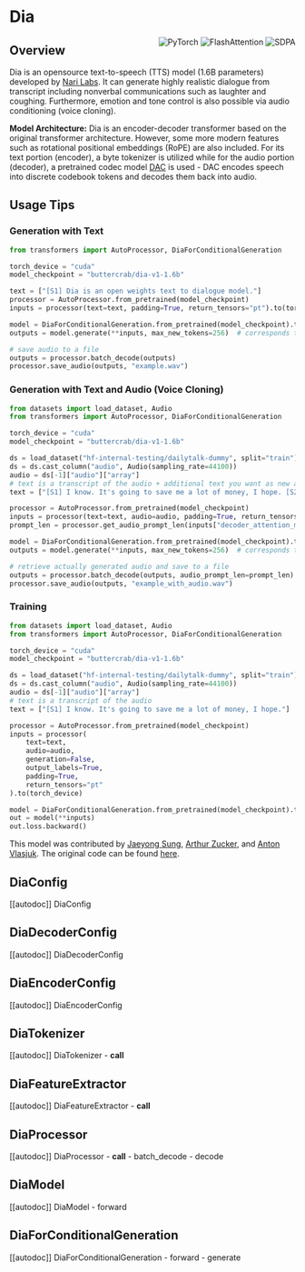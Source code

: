 <!--Copyright 2025 The HuggingFace Team. All rights reserved.

Licensed under the Apache License, Version 2.0 (the "License"); you may not use this file except in compliance with
the License. You may obtain a copy of the License at

http://www.apache.org/licenses/LICENSE-2.0

Unless required by applicable law or agreed to in writing, software distributed under the License is distributed on
an "AS IS" BASIS, WITHOUT WARRANTIES OR CONDITIONS OF ANY KIND, either express or implied. See the License for the
specific language governing permissions and limitations under the License.

⚠️ Note that this file is in Markdown but contain specific syntax for our doc-builder (similar to MDX) that may not be
rendered properly in your Markdown viewer.

-->

# Dia

<div style="float: right;">
    <div class="flex flex-wrap space-x-1">
        <img alt="PyTorch" src="https://img.shields.io/badge/PyTorch-DE3412?style=flat&logo=pytorch&logoColor=white">
        <img alt="FlashAttention" src="https://img.shields.io/badge/%E2%9A%A1%EF%B8%8E%20FlashAttention-eae0c8?style=flat">
        <img alt="SDPA" src="https://img.shields.io/badge/SDPA-DE3412?style=flat&logo=pytorch&logoColor=white">
    </div>
</div>

## Overview

Dia is an opensource text-to-speech (TTS) model (1.6B parameters) developed by [Nari Labs](https://huggingface.co/nari-labs).
It can generate highly realistic dialogue from transcript including nonverbal communications such as laughter and coughing.
Furthermore, emotion and tone control is also possible via audio conditioning (voice cloning).

**Model Architecture:**
Dia is an encoder-decoder transformer based on the original transformer architecture. However, some more modern features such as
rotational positional embeddings (RoPE) are also included. For its text portion (encoder), a byte tokenizer is utilized while
for the audio portion (decoder), a pretrained codec model [DAC](./dac.md) is used - DAC encodes speech into discrete codebook
tokens and decodes them back into audio.

## Usage Tips

### Generation with Text

```python
from transformers import AutoProcessor, DiaForConditionalGeneration

torch_device = "cuda"
model_checkpoint = "buttercrab/dia-v1-1.6b"

text = ["[S1] Dia is an open weights text to dialogue model."]
processor = AutoProcessor.from_pretrained(model_checkpoint)
inputs = processor(text=text, padding=True, return_tensors="pt").to(torch_device)

model = DiaForConditionalGeneration.from_pretrained(model_checkpoint).to(torch_device)
outputs = model.generate(**inputs, max_new_tokens=256)  # corresponds to around ~2s

# save audio to a file
outputs = processor.batch_decode(outputs)
processor.save_audio(outputs, "example.wav")

```

### Generation with Text and Audio (Voice Cloning)

```python
from datasets import load_dataset, Audio
from transformers import AutoProcessor, DiaForConditionalGeneration

torch_device = "cuda"
model_checkpoint = "buttercrab/dia-v1-1.6b"

ds = load_dataset("hf-internal-testing/dailytalk-dummy", split="train")
ds = ds.cast_column("audio", Audio(sampling_rate=44100))
audio = ds[-1]["audio"]["array"]
# text is a transcript of the audio + additional text you want as new audio
text = ["[S1] I know. It's going to save me a lot of money, I hope. [S2] I sure hope so for you."]

processor = AutoProcessor.from_pretrained(model_checkpoint)
inputs = processor(text=text, audio=audio, padding=True, return_tensors="pt").to(torch_device)
prompt_len = processor.get_audio_prompt_len(inputs["decoder_attention_mask"])

model = DiaForConditionalGeneration.from_pretrained(model_checkpoint).to(torch_device)
outputs = model.generate(**inputs, max_new_tokens=256)  # corresponds to around ~2s

# retrieve actually generated audio and save to a file
outputs = processor.batch_decode(outputs, audio_prompt_len=prompt_len)
processor.save_audio(outputs, "example_with_audio.wav")
```

### Training

```python
from datasets import load_dataset, Audio
from transformers import AutoProcessor, DiaForConditionalGeneration

torch_device = "cuda"
model_checkpoint = "buttercrab/dia-v1-1.6b"

ds = load_dataset("hf-internal-testing/dailytalk-dummy", split="train")
ds = ds.cast_column("audio", Audio(sampling_rate=44100))
audio = ds[-1]["audio"]["array"]
# text is a transcript of the audio
text = ["[S1] I know. It's going to save me a lot of money, I hope."]

processor = AutoProcessor.from_pretrained(model_checkpoint)
inputs = processor(
    text=text,
    audio=audio,
    generation=False,
    output_labels=True,
    padding=True,
    return_tensors="pt"
).to(torch_device)

model = DiaForConditionalGeneration.from_pretrained(model_checkpoint).to(torch_device)
out = model(**inputs)
out.loss.backward()
```


This model was contributed by [Jaeyong Sung](https://huggingface.co/buttercrab), [Arthur Zucker](https://huggingface.co/ArthurZ),
and [Anton Vlasjuk](https://huggingface.co/AntonV). The original code can be found [here](https://github.com/nari-labs/dia/).


## DiaConfig

[[autodoc]] DiaConfig

## DiaDecoderConfig

[[autodoc]] DiaDecoderConfig

## DiaEncoderConfig

[[autodoc]] DiaEncoderConfig

## DiaTokenizer

[[autodoc]] DiaTokenizer
    - __call__

## DiaFeatureExtractor

[[autodoc]] DiaFeatureExtractor
    - __call__

## DiaProcessor

[[autodoc]] DiaProcessor
    - __call__
    - batch_decode
    - decode

## DiaModel

[[autodoc]] DiaModel
    - forward

## DiaForConditionalGeneration

[[autodoc]] DiaForConditionalGeneration
    - forward
    - generate
